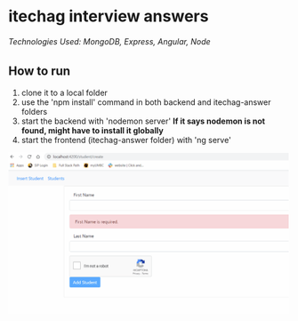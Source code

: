 # itechag interview answers
###### Technologies Used: MongoDB, Express, Angular, Node
## How to run
1. clone it to a local folder
2. use the 'npm install' command in both backend and itechag-answer folders
3. start the backend with 'nodemon server' **If it says nodemon is not found, might have to install it globally**
4. start the frontend (itechag-answer folder) with 'ng serve'

![](Preview.gif)
